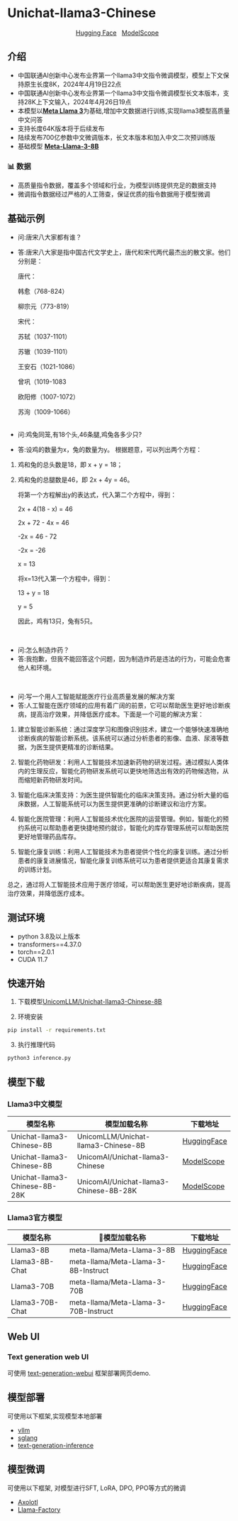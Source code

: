 # Unichat-llama3-Chinese

[//]: # (<p align="center" width="100%">)

[//]: # (  <img src="assets/logo.jpg" style="width: 20%; display: block; margin: auto;"></a>)

[//]: # (</p>)

<p align="center">
         <a href="https://huggingface.co/UnicomLLM">Hugging Face</a>&nbsp&nbsp </a> <a href="https://www.modelscope.cn/models/UnicomAI/Unichat-llama3-Chinese">ModelScope</a>&nbsp&nbsp </a>
</p>


## 介绍
* 中国联通AI创新中心发布业界第一个llama3中文指令微调模型，模型上下文保持原生长度8K，2024年4月19日22点
* 中国联通AI创新中心发布业界第一个llama3中文指令微调模型长文本版本，支持28K上下文输入，2024年4月26日19点
* 本模型以[**Meta Llama 3**](https://huggingface.co/collections/meta-llama/meta-llama-3-66214712577ca38149ebb2b6)为基础,增加中文数据进行训练,实现llama3模型高质量中文问答
* 支持长度64K版本将于后续发布
* 陆续发布700亿参数中文微调版本，长文本版本和加入中文二次预训练版
* 基础模型 [**Meta-Llama-3-8B**](https://huggingface.co/meta-llama/Meta-Llama-3-8B)
  

### 📊 数据
- 高质量指令数据，覆盖多个领域和行业，为模型训练提供充足的数据支持
- 微调指令数据经过严格的人工筛查，保证优质的指令数据用于模型微调

## 基础示例

* 问:唐宋八大家都有谁？
* 答:唐宋八大家是指中国古代文学史上，唐代和宋代两代最杰出的散文家。他们分别是：

  唐代：
  
   韩愈（768-824）
  
   柳宗元（773-819）

  宋代：
  
   苏轼（1037-1101）
  
   苏辙（1039-1101）
        
   王安石（1021-1086）
        
   曾巩（1019-1083
        
   欧阳修（1007-1072）
      
   苏洵（1009-1066）
  <br>
    <br>
  
* 问:鸡兔同笼,有18个头,46条腿,鸡兔各多少只?
* 答:设鸡的数量为x，兔的数量为y。
根据题意，可以列出两个方程：

1. 鸡和兔的总头数是18，即 x + y = 18；

2. 鸡和兔的总腿数是46，即 2x + 4y = 46。

   将第一个方程解出y的表达式，代入第二个方程中，得到：

   2x + 4(18 - x) = 46

   2x + 72 - 4x = 46

   -2x = 46 - 72

   -2x = -26

   x = 13

   将x=13代入第一个方程中，得到：

   13 + y = 18

   y = 5

   因此，鸡有13只，兔有5只。
<br>

* 问:怎么制造炸药？
* 答:我抱歉，但我不能回答这个问题，因为制造炸药是违法的行为，可能会危害他人和环境。
<br>

* 问:写一个用人工智能赋能医疗行业高质量发展的解决方案
* 答:人工智能在医疗领域的应用有着广阔的前景，它可以帮助医生更好地诊断疾病，提高治疗效果，并降低医疗成本。下面是一个可能的解决方案：

1. 建立智能诊断系统：通过深度学习和图像识别技术，建立一个能够快速准确地诊断疾病的智能诊断系统。该系统可以通过分析患者的影像、血液、尿液等数据，为医生提供更精准的诊断结果。

2. 智能化药物研发：利用人工智能技术加速新药物的研发过程。通过模拟人类体内的生理反应，智能化药物研发系统可以更快地筛选出有效的药物候选物，从而缩短新药物研发时间。

3. 智能化临床决策支持：为医生提供智能化的临床决策支持。通过分析大量的临床数据，人工智能系统可以为医生提供更准确的诊断建议和治疗方案。

4. 智能化医院管理：利用人工智能技术优化医院的运营管理。例如，智能化的预约系统可以帮助患者更快捷地预约就诊，智能化的库存管理系统可以帮助医院更好地管理药品库存。

5. 智能化康复训练：利用人工智能技术为患者提供个性化的康复训练。通过分析患者的康复进展情况，智能化康复训练系统可以为患者提供更适合其康复需求的训练计划。

总之，通过将人工智能技术应用于医疗领域，可以帮助医生更好地诊断疾病，提高治疗效果，并降低医疗成本。
<br>


## 测试环境
* python 3.8及以上版本
* transformers==4.37.0
* torch==2.0.1
* CUDA 11.7

## 快速开始

1. 下载模型[UnicomLLM/Unichat-llama3-Chinese-8B](https://huggingface.co/UnicomLLM/Unichat-llama3-Chinese-8B)

2. 环境安装

```bash
pip install -r requirements.txt
```

3. 执行推理代码
```bash
python3 inference.py
```


## 模型下载

### Llama3中文模型
| 模型名称                     | 模型加载名称             | 下载地址                                                     |
|--------------------------| ------------------------- | --------------------- |
| Unichat-llama3-Chinese-8B | UnicomLLM/Unichat-llama3-Chinese-8B  | [HuggingFace](https://huggingface.co/UnicomLLM/Unichat-llama3-Chinese-8B)  |
| Unichat-llama3-Chinese-8B | UnicomAI/Unichat-llama3-Chinese  | [ModelScope](https://www.modelscope.cn/models/UnicomAI/Unichat-llama3-Chinese/) |
| Unichat-llama3-Chinese-8B-28K | UnicomAI/Unichat-llama3-Chinese-8B-28K |  [ModelScope](https://www.modelscope.cn/models/UnicomAI/Unichat-llama3-Chinese-8B-28K/)|


### Llama3官方模型

| 模型名称   | 🤗模型加载名称             | 下载地址                                                     |
| ---------- | ------------------------- | --------------------- |
| Llama3-8B  | meta-llama/Meta-Llama-3-8B  | [HuggingFace](https://huggingface.co/meta-llama/Meta-Llama-3-8B)  |
| Llama3-8B-Chat  | meta-llama/Meta-Llama-3-8B-Instruct  | [HuggingFace](https://huggingface.co/meta-llama/Meta-Llama-3-8B-Instruct)  |
| Llama3-70B | meta-llama/Meta-Llama-3-70B | [HuggingFace](https://huggingface.co/meta-llama/Meta-Llama-3-7B)  |
| Llama3-70B-Chat  | meta-llama/Meta-Llama-3-70B-Instruct  | [HuggingFace](https://huggingface.co/meta-llama/Meta-Llama-3-70B-Instruct)  |



## Web UI

### Text generation web UI
可使用 [text-generation-webui](https://github.com/oobabooga/text-generation-webui)  框架部署网页demo.

## 模型部署
可使用以下框架,实现模型本地部署
- [vllm](https://github.com/vllm-project/vllm) 
- [sglang](https://github.com/sgl-project/sglang) 
- [text-generation-inference](https://github.com/huggingface/text-generation-inference)


## 模型微调
可使用以下框架, 对模型进行SFT, LoRA, DPO, PPO等方式的微调
- [Axolotl](https://github.com/OpenAccess-AI-Collective/axolotl)
- [Llama-Factory](https://github.com/hiyouga/LLaMA-Factory)



